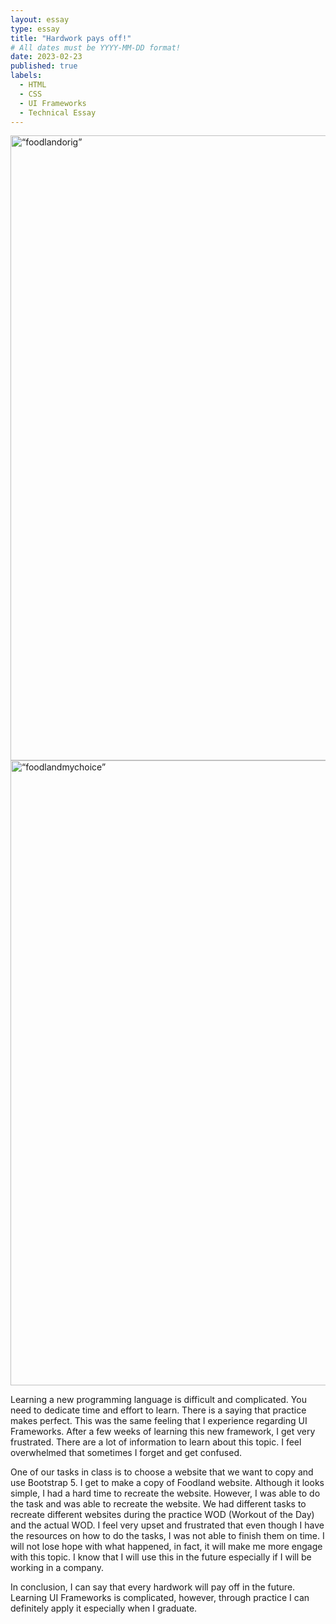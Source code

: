 ```yaml
---
layout: essay
type: essay
title: "Hardwork pays off!"
# All dates must be YYYY-MM-DD format!
date: 2023-02-23
published: true
labels:
  - HTML
  - CSS
  - UI Frameworks
  - Technical Essay
---
```


<img src="[img/cotton/foodland-original.png](https://github.com/joelvanta/joelvanta.github.io/blob/7b04a0e270fd468c38f612563fd50ec2603e5ae3/img/cotton/foodland-original.png)" class="rounded mx-auto d-block" alt=“foodlandorig” width= "1000px">
<br>
<img src="[img/cotton/foodland-your-choice.png](https://github.com/joelvanta/joelvanta.github.io/blob/7b04a0e270fd468c38f612563fd50ec2603e5ae3/img/cotton/foodland-your-choice.png)" class="rounded mx-auto d-block" alt=“foodlandmychoice” width= "1000px">



Learning a new programming language is difficult and complicated. You need to dedicate time and effort to learn. There is a saying that practice makes perfect. This was the same feeling that I experience regarding UI Frameworks. After a few weeks of learning this new framework, I get very frustrated. There are a lot of information to learn about this topic. I feel overwhelmed that sometimes I forget and get confused. 

One of our tasks in class is to choose a website that we want to copy and use Bootstrap 5. I get to make a copy of Foodland website. Although it looks simple, I had a hard time to recreate the website. However, I was able to do the task and was able to recreate the website. We had different tasks to recreate different websites during the practice WOD (Workout of the Day) and the actual WOD. I feel very upset and frustrated that even though I have the resources on how to do the tasks, I was not able to finish them on time. I will not lose hope with what happened, in fact, it will make me more engage with this topic. I know that I will use this in the future especially if I will be working in a company.

In conclusion, I can say that every hardwork will pay off in the future. Learning UI Frameworks is complicated, however, through practice I can definitely apply it especially when I graduate. 
